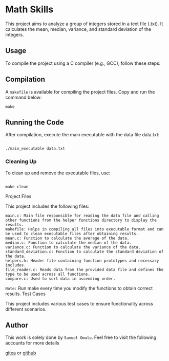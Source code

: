 # Math Skills

This project aims to analyze a group of integers stored in a text file (.txt). It calculates the mean, median, variance, and standard deviation of the integers.

## Usage

To compile the project using a C compiler (e.g., GCC), follow these steps:

## Compilation

A `makefile` is available for compiling the project files. Copy and run the command below:

```shell
make
```

## Running the Code

After compilation, execute the main executable with the data file data.txt:

```shell

./main_executable data.txt
```
### Cleaning Up

To clean up and remove the executable files, use:

``` shell

make clean
```
Project Files

This project includes the following files:

    main.c: Main file responsible for reading the data file and calling other functions from the helper functions directory to display the results.
    makefile: Helps in compiling all files into executable format and can be used to clean executable files after obtaining results.
    mean.c: Function to calculate the average of the data.
    median.c: Function to calculate the median of the data.
    variance.c: Function to calculate the variance of the data.
    standard_deviation.c: Function to calculate the standard deviation of the data.
    helpers.h: Header file containing function prototypes and necessary includes.
    file_reader.c: Reads data from the provided data file and defines the type to be used across all functions.
    compare.c: Used to sort data in ascending order.

`Note:` Run make every time you modify the functions to obtain correct results.
Test Cases

This project includes various test cases to ensure functionality across different scenarios.
## Author

This work is solely done by `Samuel Omulo`. Feel free to visit the following accounts for more details

  [gitea](https://learn.zone01kisumu.ke/git/somulo/math-skills.git)   or    [github](https://github.com/somulo1)
 
